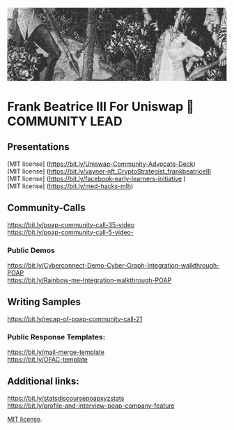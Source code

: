 

![Banner](assets/Uniswap_Image_02.png)


# Frank Beatrice III For Uniswap 🦄 COMMUNITY LEAD

## Presentations
[MIT license] (https://bit.ly/Uniswap-Community-Advocate-Deck) <br>
[MIT license] (https://bit.ly/vayner-nft_CryptoStrategist_frankbeatriceIII <br>
[MIT license] (https://bit.ly/facebook-early-learners-initiative ) <br>
[MIT license] (https://bit.ly/med-hacks-mlh)

## Community-Calls
https://bit.ly/poap-community-call-35-video <br>
https://bit.ly/poap-community-call-5-video-
### Public Demos
https://bit.ly/Cyberconnect-Demo-Cyber-Graph-Integration-walkthrough-POAP <br>
https://bit.ly/Rainbow-me-Integration-walkthrough-POAP

## Writing Samples
https://bit.ly/recap-of-poap-community-call-21 <br>

### Public Response Templates:
https://bit.ly/mail-merge-template <br>
https://bit.ly/OFAC-template

## Additional links:
https://bit.ly/statsdiscoursepoapxyzstats  <br>
https://bit.ly/profile-and-interview-poap-company-feature

[MIT license](https://github.com/sblisesivdin/biscuit/blob/gh-pages/LICENSE).
